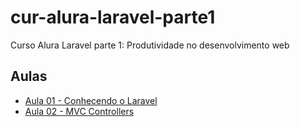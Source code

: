# cur-alura-laravel-parte1
Curso Alura Laravel parte 1: Produtividade no desenvolvimento web

## Aulas
- [Aula 01 - Conhecendo o Laravel](https://github.com/vxrnxk/cur-alura-laravel-parte1/tree/master/aula-01)
- [Aula 02 - MVC Controllers](https://github.com/vxrnxk/cur-alura-laravel-parte1/tree/master/aula-02)